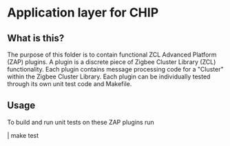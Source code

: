 # Application layer for CHIP

## What is this?

The purpose of this folder is to contain functional ZCL Advanced Platform (ZAP)
plugins. A plugin is a discrete piece of Zigbee Cluster Library (ZCL)
functionality. Each plugin contains message processing code for a "Cluster"
within the Zigbee Cluster Library. Each plugin can be individually tested
through its own unit test code and Makefile.

## Usage

To build and run unit tests on these ZAP plugins run

| make test
